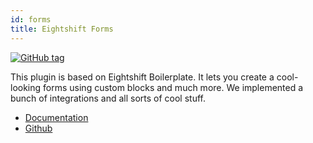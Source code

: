 ```yaml
---
id: forms
title: Eightshift Forms
---
```


[![GitHub tag](https://img.shields.io/github/tag/hhftechtips/eightshift-forms.svg?style=for-the-badge)](https://github.com/hhftechtips/eightshift-forms)

This plugin is based on Eightshift Boilerplate. It lets you create a cool-looking forms using custom blocks and much more. We implemented a bunch of integrations and all sorts of cool stuff.

* [Documentation](/forms/welcome)
* [Github](https://github.com/hhftechtips/eightshift-forms)
